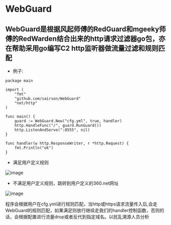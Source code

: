 # WebGuard
## WebGuard是根据风起师傅的RedGuard和mgeeky师傅的RedWarden结合出来的http请求过滤器go包，亦在帮助采用go编写C2 http监听器做流量过滤和规则匹配

- 例子:

```
package main

import (
	"fmt"
	"github.com/sairson/WebGuard"
	"net/http"
)

func main() {
	guard := WebGuard.New("cfg.yml", true, handler)
	http.HandleFunc("/", guard.RunGuard())
	http.ListenAndServe(":8555", nil)
}

func handler(w http.ResponseWriter, r *http.Request) {
	fmt.Println("ok")
}
```

- 满足用户定义规则

![image](https://user-images.githubusercontent.com/74412075/172836609-bece883b-f59b-4a0e-a64d-216cf72352ed.png)

- 不满足用户定义规则，跳转到用户定义的360.net网址

![image](https://user-images.githubusercontent.com/74412075/172836762-d292db01-08e0-491e-9ae4-f42670cb9131.png)

程序会根据用户在cfg.yml进行规则匹配，当http或https请求流量传入后,会走WebGuard的规则匹配，如果满足则放行继续走我们的handler控制函数，否则的话，会根据配置进行流量drop或者反代到指定域名。以扰乱溯源人员分析
